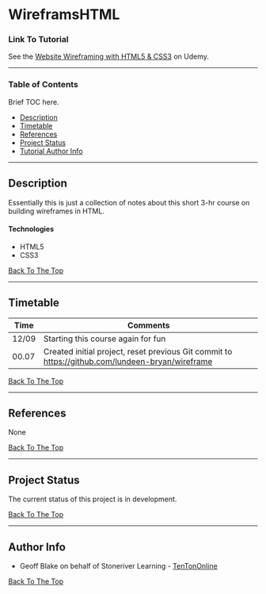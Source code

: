 
# WireframsHTML

### Link To Tutorial

See the [Website Wireframing with HTML5 & CSS3]( https://www.udemy.com/course/website-wireframing-with-html5-css3/) on Udemy.

---

### Table of Contents

Brief TOC  here.
- [Description](#description)
- [Timetable](#timetable)
- [References](#references)
- [Project Status](#project-status)
- [Tutorial Author Info](#author-info)

---

## Description

Essentially this is just a collection of notes about this short 3-hr course on building wireframes in HTML.  

#### Technologies

- HTML5
- CSS3

[Back To The Top](#wireframeshtml)

---

## Timetable


Time | Comments
-----|--------- 
12/09| Starting this course again for fun
00.07| Created initial project, reset previous Git commit to https://github.com/lundeen-bryan/wireframe



[Back To The Top](#wireframeshtml)

---

## References

None

[Back To The Top](#wireframeshtml)

---

## Project Status

The current status of this project is in development. 

[Back To The Top](#wireframeshtml)

---

## Author Info

- Geoff Blake on behalf of Stoneriver Learning - [TenTonOnline]( https://www.tentononline.com/)

[Back To The Top](#wireframeshtml)


